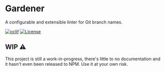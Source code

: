 # Gardener
A configurable and extensible linter for Git branch names.

[![oclif](https://img.shields.io/badge/cli-oclif-brightgreen.svg)](https://oclif.io)
[![License](https://img.shields.io/npm/l/gardener.svg)](https://github.com/Juanelorganelo/gardener/blob/main/package.json)

## WIP :warning:
This project is still a work-in-progress, there's little to no documentation and it hasn't even been released to NPM. Use it at your own risk.
